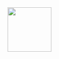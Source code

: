 <div id="header" align="center">
  <img src="![image](https://user-images.githubusercontent.com/119712536/229971216-7a4d7d50-0cd5-4ecc-b107-8d2b6503d597.png)" width="100"/>
</div>

